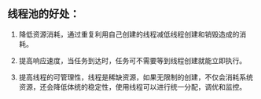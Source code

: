 ## **线程池的好处：**

1. 降低资源消耗，通过重复利用自己创建的线程减低线程创建和销毁造成的消耗。

2. 提高响应速度，当任务到达时，任务可不需要等到线程创建就能立即执行。

3. 提高线程的可管理性，线程是稀缺资源，如果无限制的创建，不仅会消耗系统资源，还会降低体统的稳定性，使用线程可以进行统一分配，调优和监控。



